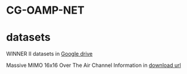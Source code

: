 # CG-OAMP-NET

# datasets
WINNER II datasets in [Google drive](https://drive.google.com/drive/folders/1EAeylbdQUQWOUVrinGhK24zBc_JeRzoN)

Massive MIMO 16x16 Over The Air Channel Information in [download url](https://github.com/syuwei110014/Massive-MIMO-16x16-Over-The-Air-Channel-Information)

